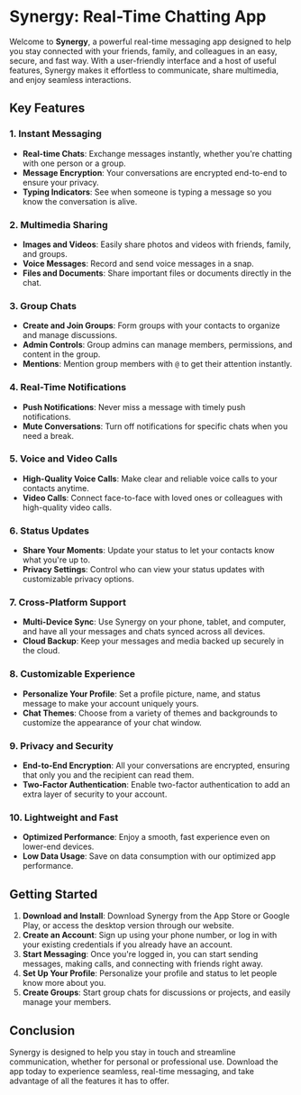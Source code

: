 # Synergy: Real-Time Chatting App    

Welcome to **Synergy**, a powerful real-time messaging app designed to help you stay connected with your friends, family, and colleagues in an easy, secure, and fast way. With a user-friendly interface and a host of useful features, Synergy makes it effortless to communicate, share multimedia, and enjoy seamless interactions.

## Key Features

### 1. **Instant Messaging**
- **Real-time Chats**: Exchange messages instantly, whether you're chatting with one person or a group.
- **Message Encryption**: Your conversations are encrypted end-to-end to ensure your privacy.
- **Typing Indicators**: See when someone is typing a message so you know the conversation is alive.

### 2. **Multimedia Sharing**
- **Images and Videos**: Easily share photos and videos with friends, family, and groups.
- **Voice Messages**: Record and send voice messages in a snap.
- **Files and Documents**: Share important files or documents directly in the chat.

### 3. **Group Chats**
- **Create and Join Groups**: Form groups with your contacts to organize and manage discussions.
- **Admin Controls**: Group admins can manage members, permissions, and content in the group.
- **Mentions**: Mention group members with `@` to get their attention instantly.

### 4. **Real-Time Notifications**
- **Push Notifications**: Never miss a message with timely push notifications.
- **Mute Conversations**: Turn off notifications for specific chats when you need a break.

### 5. **Voice and Video Calls**
- **High-Quality Voice Calls**: Make clear and reliable voice calls to your contacts anytime.
- **Video Calls**: Connect face-to-face with loved ones or colleagues with high-quality video calls.

### 6. **Status Updates**
- **Share Your Moments**: Update your status to let your contacts know what you're up to.
- **Privacy Settings**: Control who can view your status updates with customizable privacy options.

### 7. **Cross-Platform Support**
- **Multi-Device Sync**: Use Synergy on your phone, tablet, and computer, and have all your messages and chats synced across all devices.
- **Cloud Backup**: Keep your messages and media backed up securely in the cloud.

### 8. **Customizable Experience**
- **Personalize Your Profile**: Set a profile picture, name, and status message to make your account uniquely yours.
- **Chat Themes**: Choose from a variety of themes and backgrounds to customize the appearance of your chat window.

### 9. **Privacy and Security**
- **End-to-End Encryption**: All your conversations are encrypted, ensuring that only you and the recipient can read them.
- **Two-Factor Authentication**: Enable two-factor authentication to add an extra layer of security to your account.

### 10. **Lightweight and Fast**
- **Optimized Performance**: Enjoy a smooth, fast experience even on lower-end devices.
- **Low Data Usage**: Save on data consumption with our optimized app performance.

## Getting Started

1. **Download and Install**: Download Synergy from the App Store or Google Play, or access the desktop version through our website.
2. **Create an Account**: Sign up using your phone number, or log in with your existing credentials if you already have an account.
3. **Start Messaging**: Once you're logged in, you can start sending messages, making calls, and connecting with friends right away.
4. **Set Up Your Profile**: Personalize your profile and status to let people know more about you.
5. **Create Groups**: Start group chats for discussions or projects, and easily manage your members.

## Conclusion

Synergy is designed to help you stay in touch and streamline communication, whether for personal or professional use. Download the app today to experience seamless, real-time messaging, and take advantage of all the features it has to offer.
